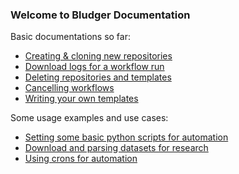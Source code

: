 ### Welcome to Bludger Documentation

Basic documentations so far:
- [Creating & cloning new repositories](create-clone-repos.md)
- [Download logs for a workflow run](download-logs.md)
- [Deleting repositories and templates](deleting-repos-workflows.md)
- [Cancelling workflows](cancelling-workflow-runs.md)
- [Writing your own templates](writing-new-templates.md)

Some usage examples and use cases:
- [Setting some basic python scripts for automation](examples/python.md)
- [Download and parsing datasets for research](examples/datasets.md)
- [Using crons for automation](examples/cronsetup.md)

